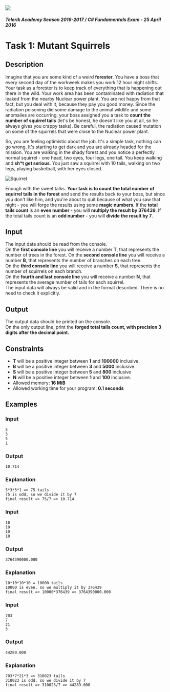 <img src="https://raw.githubusercontent.com/TelerikAcademy/Common/master/logos/telerik-header-logo.png" />

#### _Telerik Academy Season 2016-2017 / C# Fundamentals Exam - 25 April 2016_

# Task 1: Mutant Squirrels

## Description

Imagine that you are some kind of a weird **forester**. You have a boss that every second day of the workweek makes you work 12 hour night shifts. Your task as a forester is to keep track of everything that is happening out there in the wild. Your work area has been contaminated with radiation that leaked from the nearby Nuclear power plant. You are not happy from that fact, but you deal with it, because they pay you good money. Since the radiation poisoning did some damage to the animal wildlife and some anomalies are occurring, your boss assigned you a task to **count the number of squirrel tails** (let's be honest, he doesn't like you at all, so he always gives you crappy tasks). Be careful, the radiation caused mutation on some of the squirrels that were close to the Nuclear power plant.

So, you are feeling optimistic about the job. It's a simple task, nothing can go wrong. It's starting to get dark and you are already headed for the mission. You are walking in the shady forest and you notice a perfectly normal squirrel - one head, two eyes, four legs, one tail. You keep walking and **sh*t get serious**. You just saw a squirrel with 10 tails, walking on two legs, playing basketball, with her eyes closed.

![Squirrel](imgs/squirrel.jpg)

Enough with the sweet talks. **Your task is to count the total number of squirrel tails in the forest** and send the results back to your boss, but since you don't like him, and you're about to quit because of what you saw that night - you will forge the results using some **magic numbers**. If the **total tails count** is an **even number** - you will **multiply the result by 376439**. If the total tails count is an **odd number** - you will **divide the result by 7**.

## Input

The input data should be read from the console.  
On the **first console line** you will receive a number **T**, that represents the number of trees in the forest.
On the **second console line** you will receive a number **B**, that represents the number of branches on each tree.  
On the **third console line** you will receive a number **S**, that represents the number of squirrels on each branch.  
On the **fourth and last console line** you will receive a number **N**, that represents the average number of tails for each squirrel.  
The input data will always be valid and in the format described. There is no need to check it explicitly.

## Output

The output data should be printed on the console.  
On the only output line, print the **forged total tails count, with precision 3 digits after the decimal point.**

## Constraints
- **T** will be a positive integer between **1** and **100000** inclusive.
- **B** will be a positive integer between **3** and **5000** inclusive.
- **S** will be a positive integer between **5** and **800** inclusive
- **N** will be a positive integer between **1** and **100** inclusive.
- Allowed memory: **16 MiB**
- Allowed working time for your program: **0.1 seconds**

## Examples

### Input
```
5
3
5
1
```

### Output
```
10.714
```

### Explanation
```
5*3*5*1 => 75 tails
75 is odd, so we divide it by 7
final result => 75/7 => 10.714
```

### Input
```
10
10
10
10
```

### Output
```
3764390000.000
```

### Explanation
```
10*10*10*10 = 10000 tails
10000 is even, so we multiply it by 376439
final result => 10000*376439 => 3764390000.000
```

### Input
```
703
7
21
3
```

### Output
```
44289.000
```

### Explanation
```
703*7*21*3 => 310023 tails
310023 is odd, so we divide it by 7
final result => 310023/7 => 44289.000
```